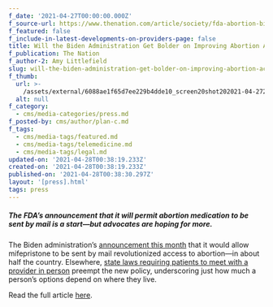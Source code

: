 ```yaml
---
f_date: '2021-04-27T00:00:00.000Z'
f_source-url: https://www.thenation.com/article/society/fda-abortion-biden/
f_featured: false
f_include-in-latest-developments-on-providers-page: false
title: Will the Biden Administration Get Bolder on Improving Abortion Access?
f_publication: The Nation
f_author-2: Amy Littlefield
slug: will-the-biden-administration-get-bolder-on-improving-abortion-access
f_thumb:
  url: >-
    /assets/external/6088ae1f65d7ee229b4dde10_screen20shot202021-04-2720at206.36.28%20PM.png
  alt: null
f_category:
  - cms/media-categories/press.md
f_posted-by: cms/author/plan-c.md
f_tags:
  - cms/media-tags/featured.md
  - cms/media-tags/telemedicine.md
  - cms/media-tags/legal.md
updated-on: '2021-04-28T00:38:19.233Z'
created-on: '2021-04-28T00:38:19.233Z'
published-on: '2021-04-28T00:38:30.297Z'
layout: '[press].html'
tags: press
---
```


##### The FDA’s announcement that it will permit abortion medication to be sent by mail is a start—but advocates are hoping for more.

The Biden administration’s [announcement this month](https://twitter.com/ACOGAction/status/1381781110980501512) that it would allow mifepristone to be sent by mail revolutionized access to abortion—in about half the country. Elsewhere, [state laws requiring patients to meet with a provider in person](https://www.kff.org/womens-health-policy/fact-sheet/the-availability-and-use-of-medication-abortion/) preempt the new policy, underscoring just how much a person’s options depend on where they live.

Read the full article [here](https://www.thenation.com/article/society/fda-abortion-biden/).
